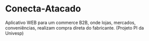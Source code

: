 # Conecta-Atacado
Aplicativo WEB para um commerce B2B, onde lojas, mercados, conveniências, realizam compra direta do fabricante.
(Projeto PI da Univesp)
